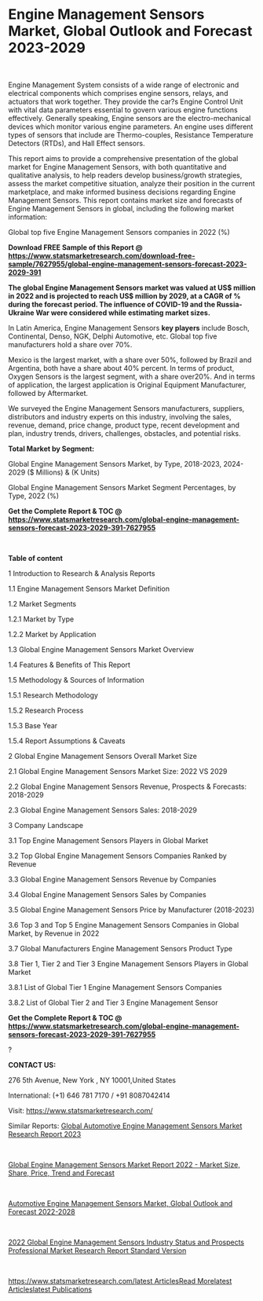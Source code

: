 <h1>Engine Management Sensors Market, Global Outlook and Forecast 2023-2029</h1><br/><p>Engine Management System consists of a wide range of electronic and electrical components which comprises engine sensors, relays, and actuators that work together. They provide the car?s Engine Control Unit with vital data parameters essential to govern various engine functions effectively. Generally speaking, Engine sensors are the electro-mechanical devices which monitor various engine parameters. An engine uses different types of sensors that include are Thermo-couples, Resistance Temperature Detectors (RTDs), and Hall Effect sensors.</p>
 
 
 
 <p>This report aims to provide a comprehensive presentation of the global market for Engine Management Sensors, with both quantitative and qualitative analysis, to help readers develop business/growth strategies, assess the market competitive situation, analyze their position in the current marketplace, and make informed business decisions regarding Engine Management Sensors. This report contains market size and forecasts of Engine Management Sensors in global, including the following market information:</p>
 
 
 
 <p>Global top five Engine Management Sensors companies in 2022 (%)</p>
 
 
 
 <p><strong>Download FREE Sample of this Report @ <a href="https://www.statsmarketresearch.com/download-free-sample/7627955/global-engine-management-sensors-forecast-2023-2029-391">https://www.statsmarketresearch.com/download-free-sample/7627955/global-engine-management-sensors-forecast-2023-2029-391</a></strong></p>
 
 
 
 <p><strong>The global Engine Management Sensors market was valued at US$ million in 2022 and is projected to reach US$ million by 2029, at a <strong>CAGR</strong> of % during the forecast period. The influence of COVID-19 and the Russia-Ukraine War were considered while estimating market sizes.</strong></p>
 
 
 
 <p>In Latin America, Engine Management Sensors <strong>key players</strong> include Bosch, Continental, Denso, NGK, Delphi Automotive, etc. Global top five manufacturers hold a share over 70%.</p>
 
 
 
 <p>Mexico is the largest market, with a share over 50%, followed by Brazil and Argentina, both have a share about 40% percent. In terms of product, Oxygen Sensors is the largest segment, with a share over20%. And in terms of application, the largest application is Original Equipment Manufacturer, followed by Aftermarket.</p>
 
 
 
 <p>We surveyed the Engine Management Sensors manufacturers, suppliers, distributors and industry experts on this industry, involving the sales, revenue, demand, price change, product type, recent development and plan, industry trends, drivers, challenges, obstacles, and potential risks.</p>
 
 
 
 <p><strong>Total Market by Segment:</strong></p>
 
 
 
 <p>Global Engine Management Sensors Market, by Type, 2018-2023, 2024-2029 ($ Millions) & (K Units)</p>
 
 
 
 <p>Global Engine Management Sensors Market Segment Percentages, by Type, 2022 (%)</p>
 
 
 
 <div><b>Get the Complete Report & TOC @ <a href="https://www.statsmarketresearch.com/global-engine-management-sensors-forecast-2023-2029-391-7627955">https://www.statsmarketresearch.com/global-engine-management-sensors-forecast-2023-2029-391-7627955</a></b></div>
 
 
 
 <p><br />
 
 <b>Table of content</b></p>
 
 
 
 <p>1 Introduction to Research & Analysis Reports<br />
 
 1.1 Engine Management Sensors Market Definition<br />
 
 1.2 Market Segments<br />
 
 1.2.1 Market by Type<br />
 
 1.2.2 Market by Application<br />
 
 1.3 Global Engine Management Sensors Market Overview<br />
 
 1.4 Features & Benefits of This Report<br />
 
 1.5 Methodology & Sources of Information<br />
 
 1.5.1 Research Methodology<br />
 
 1.5.2 Research Process<br />
 
 1.5.3 Base Year<br />
 
 1.5.4 Report Assumptions & Caveats<br />
 
 2 Global Engine Management Sensors Overall Market Size<br />
 
 2.1 Global Engine Management Sensors Market Size: 2022 VS 2029<br />
 
 2.2 Global Engine Management Sensors Revenue, Prospects & Forecasts: 2018-2029<br />
 
 2.3 Global Engine Management Sensors Sales: 2018-2029<br />
 
 3 Company Landscape<br />
 
 3.1 Top Engine Management Sensors Players in Global Market<br />
 
 3.2 Top Global Engine Management Sensors Companies Ranked by Revenue<br />
 
 3.3 Global Engine Management Sensors Revenue by Companies<br />
 
 3.4 Global Engine Management Sensors Sales by Companies<br />
 
 3.5 Global Engine Management Sensors Price by Manufacturer (2018-2023)<br />
 
 3.6 Top 3 and Top 5 Engine Management Sensors Companies in Global Market, by Revenue in 2022<br />
 
 3.7 Global Manufacturers Engine Management Sensors Product Type<br />
 
 3.8 Tier 1, Tier 2 and Tier 3 Engine Management Sensors Players in Global Market<br />
 
 3.8.1 List of Global Tier 1 Engine Management Sensors Companies<br />
 
 3.8.2 List of Global Tier 2 and Tier 3 Engine Management Sensor</p>
 
 
 
 <div><b>Get the Complete Report & TOC @ <a href="https://www.statsmarketresearch.com/global-engine-management-sensors-forecast-2023-2029-391-7627955">https://www.statsmarketresearch.com/global-engine-management-sensors-forecast-2023-2029-391-7627955</a></b></div>
 
 
 
 <p>? </p>
 
 
 
 <p><b>CONTACT US:</b><br />
 
 276 5th Avenue, New York , NY 10001,United States<br />
 
 International: (+1) 646 781 7170 / +91 8087042414<br />
 
 Visit: <a href="https://www.statsmarketresearch.com/">https://www.statsmarketresearch.com/</a><br />
 
 Similar Reports: <a href="https://www.statsmarketresearch.com/global-engine-management-sensors-forecast-2023-2029-391-7627955">Global Automotive Engine Management Sensors Market Research Report 2023</a><br />
 
 <br />
 
 <a href="https://www.statsmarketresearch.com/global-engine-management-sensors-forecast-2023-2029-391-7627955">Global Engine Management Sensors Market Report 2022 - Market Size, Share, Price, Trend and Forecast</a><br />
 
 <br />
 
 <a href="https://www.statsmarketresearch.com/global-engine-management-sensors-forecast-2023-2029-391-7627955">Automotive Engine Management Sensors Market, Global Outlook and Forecast 2022-2028</a><br />
 
 <br />
 
 <a href="https://www.statsmarketresearch.com/global-engine-management-sensors-forecast-2023-2029-391-7627955">2022 Global Engine Management Sensors Industry Status and Prospects Professional Market Research Report Standard Version</a><br />
 
 <br />
 
 <a href="https://gyeongbokgung.com">https://www.statsmarketresearch.com/</a><a href="https://hallyeomaritime.com">latest Articles</a><a href="https://jingwansa.com">Read More</a><a href="https://nguoiviet.jp/">latest Articles</a><a href="https://www.intelmarketresearch.com/">latest Publications</a></p>